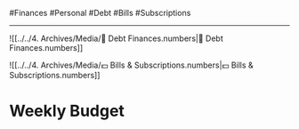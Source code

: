 #Finances #Personal #Debt #Bills #Subscriptions
- - -
![[../../4. Archives/Media/💸 Debt Finances.numbers|💸 Debt Finances.numbers]]

![[../../4. Archives/Media/💵 Bills & Subscriptions.numbers|💵 Bills & Subscriptions.numbers]]

# Weekly Budget
